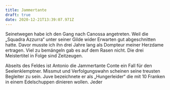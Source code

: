 ```yaml
---
title: Jammertante
draft: true
date: 2020-12-21T13:39:07.971Z
---
```

Seinetwegen habe ich den Gang nach Canossa angetreten. Weil die „Squadra Azzurra“ unter seiner Gilde wider Erwarten gut abgeschnitten hatte. Davor musste ich ihn drei Jahre lang als Dompteur meiner Herzdame ertragen. Viel zu bemängeln gab es auf dem Rasen nicht. Die drei Meistertitel in Folge sind Zeitzeugen.

Abseits des Feldes ist Antonio die Jammertante Conte ein Fall für den Seelenklemptner. Missmut und Verfolgungswahn scheinen seine treusten Begleiter zu sein. Juve bezeichnete  er als „Hungerleider“ die mit 10 Franken in einem Edelschuppen dinieren wollen. Jeder